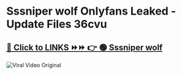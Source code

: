 
 # Sssniper wolf Onlyfans Leaked - Update Files 36cvu

## <h2><a href="https://clipsfans.com/Sssniper_wolf&ref=git">🔗 Click to LINKS ⏩⏩ 👉 🟢 Sssniper wolf </a></h2>

<a href="https://clipsfans.com/Sssniper_wolf&ref=git" rel="nofollow" data-target="animated-image.originalLink"><img src="https://i.ibb.co.com/xMMVF88/686577567.gif" alt="Viral Video Original" style="max-width: 100%; display: inline-block;" data-target="animated-image.originalImage"></a>

